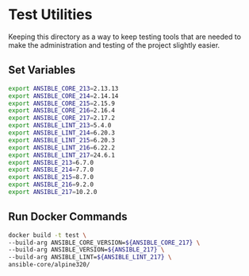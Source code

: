 # Test Utilities

Keeping this directory as a way to keep testing tools that are needed to make the administration and testing of the project slightly easier.

## Set Variables

```bash
export ANSIBLE_CORE_213=2.13.13
export ANSIBLE_CORE_214=2.14.14
export ANSIBLE_CORE_215=2.15.9
export ANSIBLE_CORE_216=2.16.4
export ANSIBLE_CORE_217=2.17.2
export ANSIBLE_LINT_213=5.4.0
export ANSIBLE_LINT_214=6.20.3
export ANSIBLE_LINT_215=6.20.3
export ANSIBLE_LINT_216=6.22.2
export ANSIBLE_LINT_217=24.6.1
export ANSIBLE_213=6.7.0
export ANSIBLE_214=7.7.0
export ANSIBLE_215=8.7.0
export ANSIBLE_216=9.2.0
export ANSIBLE_217=10.2.0
```

## Run Docker Commands

```bash
docker build -t test \
--build-arg ANSIBLE_CORE_VERSION=${ANSIBLE_CORE_217} \
--build-arg ANSIBLE_VERSION=${ANSIBLE_217} \
--build-arg ANSIBLE_LINT=${ANSIBLE_LINT_217} \
ansible-core/alpine320/
```
